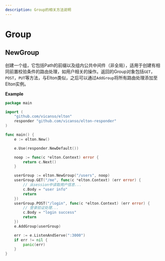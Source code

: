 ```yaml
---
description: Group的相关方法说明
---
```


# Group

## NewGroup

创建一个组，它包括Path的前缀以及组内公共中间件（非全局），适用于创建有相同前置校验条件的路由处理，如用户相关的操作。返回的Group对象包括`GET`，`POST`，`PUT`等方法，与Elton类似，之后可以通过`AddGroup`将所有路由处理添加至Elton实例。

**Example**
```go
package main

import (
	"github.com/vicanso/elton"
	responder "github.com/vicanso/elton-responder"
)

func main() {
	e := elton.New()

	e.Use(responder.NewDefault())

	noop := func(c *elton.Context) error {
		return c.Next()
	}

	userGroup := elton.NewGroup("/users", noop)
	userGroup.GET("/me", func(c *elton.Context) (err error) {
		// 从session中读取用户信息...
		c.Body = "user info"
		return
	})
	userGroup.POST("/login", func(c *elton.Context) (err error) {
		// 登录验证处理...
		c.Body = "login success"
		return
	})
	e.AddGroup(userGroup)

	err := e.ListenAndServe(":3000")
	if err != nil {
		panic(err)
	}
}
```